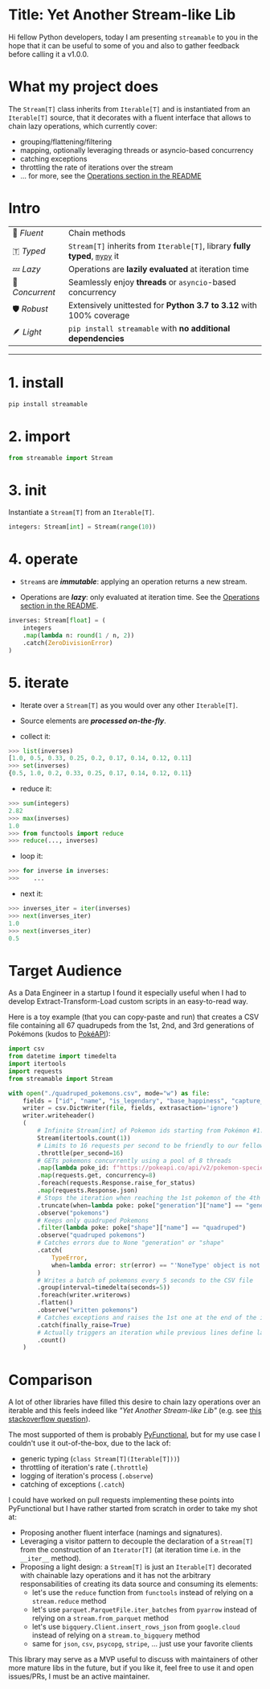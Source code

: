 # Title: Yet Another Stream-like Lib

Hi fellow Python developers, today I am presenting `streamable` to you in the hope that it can be useful to some of you and also to gather feedback before calling it a v1.0.0.

# What my project does
The `Stream[T]` class inherits from `Iterable[T]` and is instantiated from an `Iterable[T]` source, that it decorates with a fluent interface that allows to chain lazy operations, which currently cover:
- grouping/flattening/filtering
- mapping, optionally leveraging threads or asyncio-based concurrency
- catching exceptions
- throttling the rate of iterations over the stream
- ... for more, see the [Operations section in the README](https://github.com/ebonnal/streamable?tab=readme-ov-file#-operations)

# Intro
|||
|--|--|
|🔗 *Fluent*|Chain methods|
|🇹 *Typed*|`Stream[T]` inherits from `Iterable[T]`, library **fully typed**, [`mypy`](https://github.com/python/mypy) it|
|💤 *Lazy*|Operations are **lazily evaluated** at iteration time|
|🔄 *Concurrent*|Seamlessly enjoy **threads** or `asyncio`-based concurrency|
|🛡️ *Robust*|Extensively unittested for **Python 3.7 to 3.12** with 100% coverage|
|🪶 *Light*|`pip install streamable` with **no additional dependencies**|

---


# 1. install

```bash
pip install streamable
```

# 2. import
```python
from streamable import Stream
```

# 3. init
Instantiate a `Stream[T]` from an `Iterable[T]`.

```python
integers: Stream[int] = Stream(range(10))
```

# 4. operate
- `Stream`s are ***immutable***: applying an operation returns a new stream.

- Operations are ***lazy***: only evaluated at iteration time. See the [Operations section in the README](https://github.com/ebonnal/streamable?tab=readme-ov-file#-operations).

```python
inverses: Stream[float] = (
    integers
    .map(lambda n: round(1 / n, 2))
    .catch(ZeroDivisionError)
)
```

# 5. iterate
- Iterate over a `Stream[T]` as you would over any other `Iterable[T]`.
- Source elements are ***processed on-the-fly***.

- collect it:
```python
>>> list(inverses)
[1.0, 0.5, 0.33, 0.25, 0.2, 0.17, 0.14, 0.12, 0.11]
>>> set(inverses)
{0.5, 1.0, 0.2, 0.33, 0.25, 0.17, 0.14, 0.12, 0.11}
```

- reduce it:
```python
>>> sum(integers)
2.82
>>> max(inverses)
1.0
>>> from functools import reduce
>>> reduce(..., inverses)
```

- loop it:
```python
>>> for inverse in inverses:
>>>    ...
```

- next it:
```python
>>> inverses_iter = iter(inverses)
>>> next(inverses_iter)
1.0
>>> next(inverses_iter)
0.5
```

# Target Audience
As a Data Engineer in a startup I found it especially useful when I had to develop Extract-Transform-Load custom scripts in an easy-to-read way.

Here is a toy example (that you can copy-paste and run) that creates a CSV file containing all 67 quadrupeds from the 1st, 2nd, and 3rd generations of Pokémons (kudos to [PokéAPI](https://pokeapi.co/)):
```python
import csv
from datetime import timedelta
import itertools
import requests
from streamable import Stream

with open("./quadruped_pokemons.csv", mode="w") as file:
    fields = ["id", "name", "is_legendary", "base_happiness", "capture_rate"]
    writer = csv.DictWriter(file, fields, extrasaction='ignore')
    writer.writeheader()
    (
        # Infinite Stream[int] of Pokemon ids starting from Pokémon #1: Bulbasaur
        Stream(itertools.count(1))
        # Limits to 16 requests per second to be friendly to our fellow PokéAPI devs
        .throttle(per_second=16)
        # GETs pokemons concurrently using a pool of 8 threads
        .map(lambda poke_id: f"https://pokeapi.co/api/v2/pokemon-species/{poke_id}")
        .map(requests.get, concurrency=8)
        .foreach(requests.Response.raise_for_status)
        .map(requests.Response.json)
        # Stops the iteration when reaching the 1st pokemon of the 4th generation
        .truncate(when=lambda poke: poke["generation"]["name"] == "generation-iv")
        .observe("pokemons")
        # Keeps only quadruped Pokemons
        .filter(lambda poke: poke["shape"]["name"] == "quadruped")
        .observe("quadruped pokemons")
        # Catches errors due to None "generation" or "shape"
        .catch(
            TypeError,
            when=lambda error: str(error) == "'NoneType' object is not subscriptable"
        )
        # Writes a batch of pokemons every 5 seconds to the CSV file
        .group(interval=timedelta(seconds=5))
        .foreach(writer.writerows)
        .flatten()
        .observe("written pokemons")
        # Catches exceptions and raises the 1st one at the end of the iteration
        .catch(finally_raise=True)
        # Actually triggers an iteration while previous lines define lazy operations
        .count()
    )
```

# Comparison
A lot of other libraries have filled this desire to chain lazy operations over an iterable and this feels indeed like *"Yet Another Stream-like Lib"* (e.g. see [this stackoverflow question](https://stackoverflow.com/questions/24831476/what-is-the-python-way-of-chaining-maps-and-filters/77978940?noredirect=1#comment138494051_77978940)).

The most supported of them is probably [PyFunctional](https://github.com/EntilZha/PyFunctional), but for my use case I couldn't use it out-of-the-box, due to the lack of:
- generic typing (`class Stream[T](Iterable[T]))`)
- throttling of iteration's rate (`.throttle`)
- logging of iteration's process (`.observe`)
- catching of exceptions (`.catch`)

I could have worked on pull requests implementing these points into PyFunctional but I have rather started from scratch in order to take my shot at:
- Proposing another fluent interface (namings and signatures).
- Leveraging a visitor pattern to decouple the declaration of a `Stream[T]` from the construction of an `Iterator[T]` (at iteration time i.e. in the `__iter__` method).
- Proposing a light design: a `Stream[T]` is just an `Iterable[T]` decorated with chainable lazy operations and it has not the arbitrary responsabilities of creating its data source and consuming its elements:
  - let's use the `reduce` function from `functools` instead of relying on a `stream.reduce` method
  - let's use `parquet.ParquetFile.iter_batches` from `pyarrow` instead of relying on a `stream.from_parquet` method
  - let's use `bigquery.Client.insert_rows_json` from `google.cloud` instead of relying on a `stream.to_bigquery` method
  - same for `json`, `csv`, `psycopg`, `stripe`, ... just use your favorite clients

This library may serve as a MVP useful to discuss with maintainers of other more mature libs in the future, but if you like it, feel free to use it and open issues/PRs, I must be an active maintainer.
